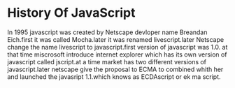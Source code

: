 # History Of JavaScript
In 1995 javascript was created by Netscape devloper name Breandan Eich.first it was called Mocha.later it was renamed livescript.later Netscape change the name livescript to javascript.first version of javascript was 1.0. at that time miscrosoft introduce internet explorer which has its own version of javascript called jscript.at a time market has two different versions of javascript.later netscape give the proposal to ECMA to combined whith her and launched the javasript 1.1.which knows as ECDAscript or ek ma script.
